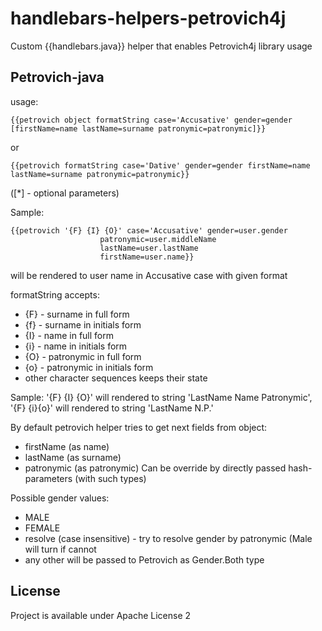 # handlebars-helpers-petrovich4j
Custom {{handlebars.java}} helper that enables Petrovich4j library usage 

## Petrovich-java
usage:
```
{{petrovich object formatString case='Accusative' gender=gender [firstName=name lastName=surname patronymic=patronymic]}}
```
or
```
{{petrovich formatString case='Dative' gender=gender firstName=name lastName=surname patronymic=patronymic}}
```
([*] - optional parameters)

Sample:
```
{{petrovich '{F} {I} {O}' case='Accusative' gender=user.gender
                    patronymic=user.middleName
                    lastName=user.lastName
                    firstName=user.name}}
```
will be rendered to user name in Accusative case with given format 

formatString accepts:
 - {F} - surname in full form
 - {f} - surname in initials form
 - {I} - name in full form
 - {i} - name in initials form
 - {O} - patronymic in full form
 - {o} - patronymic in initials form
 - other character sequences keeps their state

Sample: '{F} {I} {O}' will rendered to string 'LastName Name Patronymic',
'{F}&nbsp;{i}{o}' will rendered to string 'LastName&nbsp;N.P.'

By default petrovich helper tries to get next fields from object:
 - firstName (as name)
 - lastName (as surname)
 - patronymic (as patronymic)
Can be override by directly passed hash-parameters (with such types) 
 
Possible gender values:
 - MALE
 - FEMALE
 - resolve (case insensitive) - try to resolve gender by patronymic (Male will turn if cannot 
 - any other will be passed to Petrovich as Gender.Both type


## License
Project is available under Apache License 2
